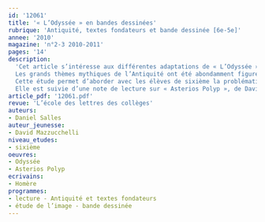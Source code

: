 ```yaml
---
id: '12061'
title: '« L’Odyssée » en bandes dessinées'
rubrique: 'Antiquité, textes fondateurs et bande dessinée [6e-5e]'
annee: '2010'
magazine: 'n°2-3 2010-2011'
pages: '14'
description: 
  'Cet article s’intéresse aux différentes adaptations de « L’Odyssée » d’Homère en bande dessinée.
  Les grands thèmes mythiques de l’Antiquité ont été abondamment figurés et réactivés au cours de l’histoire par les arts et la littérature : l’adaptation en bandes dessinées destinées à de jeunes lecteurs ou à des adultes est l’un des éléments de la transmission continue des textes fondateurs.
  Cette étude permet d’aborder avec les élèves de sixième la problématique de la transposition d’une œuvre littéraire, le langage et les codes de la bande dessinée, lainsi que les choix des scénaristes et des dessinateurs.
  Elle est suivie d’une note de lecture sur « Asterios Polyp », de David Mazzucchelli (Casterman, 2010).'
article_pdf: '12061.pdf'
revue: 'L’école des lettres des collèges'
auteurs:
- Daniel Salles
auteur_jeunesse:
- David Mazzucchelli
niveau_etudes:
- sixième
oeuvres:
- Odyssée
- Asterios Polyp 
ecrivains:
- Homère
programmes:
- lecture - Antiquité et textes fondateurs
- étude de l’image - bande dessinée
---
```

